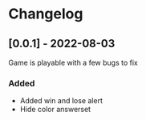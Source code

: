 # Changelog

## [0.0.1] - 2022-08-03
Game is playable with a few bugs to fix

### Added
- Added win and lose alert 
- Hide color answerset

